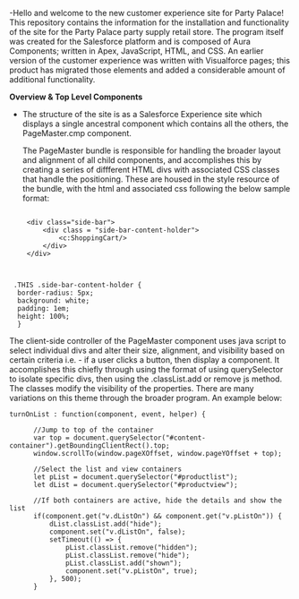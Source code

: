   -Hello and welcome to the new customer experience site for Party Palace! This repository contains the information for the installation and functionality of the site for the Party Palace party supply retail store. The program itself was created for the Salesforce platform and is composed of Aura Components; written in Apex, JavaScript, HTML, and CSS. An earlier version of the customer experience was written with Visualforce pages; this product has migrated those elements and added a considerable amount of additional functionality. 
  
  
  
  
  
  **Overview & Top Level Components**
 - The structure of the site is as a Salesforce Experience site which displays a single ancestral component which contains all the others, the PageMaster.cmp component. 
 
    The PageMaster bundle is responsible for handling the broader layout and alignment of all child components, and accomplishes this by creating a series of diffferent HTML divs with associated CSS classes that handle the positioning. These are housed in the style resource of the bundle, with the html and associated css following the below sample format:
    
   
   ```

    <div class="side-bar">
        <div class = "side-bar-content-holder">
            <c:ShoppingCart/>
        </div>
    </div>

  ```
   

   .THIS .side-bar-content-holder {
    border-radius: 5px;
    background: white;
    padding: 1em;
    height: 100%;
    }

  ```
  
  The client-side controller of the PageMaster component uses java script to select individual divs and alter their size, alignment, and visibility based on certain criteria
  i.e. - if a user clicks a button, then display a component. It accomplishes this chiefly through using the format of using querySelector to isolate specific divs, then using the .classList.add or remove js method. The classes modify the visibility of the properties. There are many variations on this theme through the broader program. An example below:
  
  ```
turnOnList : function(component, event, helper) {
        
        //Jump to top of the container
        var top = document.querySelector("#content-container").getBoundingClientRect().top;
        window.scrollTo(window.pageXOffset, window.pageYOffset + top);
        
        //Select the list and view containers
		let pList = document.querySelector("#productlist");
        let dList = document.querySelector("#productview");
        
        //If both containers are active, hide the details and show the list
        if(component.get("v.dListOn") && component.get("v.pListOn")) {
            dList.classList.add("hide");
            component.set("v.dListOn", false);
            setTimeout(() => { 
       			pList.classList.remove("hidden");
                pList.classList.remove("hide");
        		pList.classList.add("shown");
            	component.set("v.pListOn", true);
            }, 500);
        }
        
 ```
